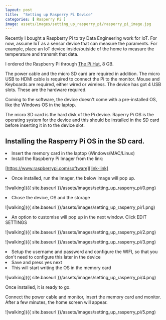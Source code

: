 ```yaml
---
layout: post
title:  "Setting up Rasperry Pi Device"
categories: [ Rasperry Pi ]
image: assets/images/setting_up_rasperry_pi/rasperry_pi_image.jpg
---
```

Recently I bought a Raspberry Pi to try Data Engineering work for IoT. For now, assume IoT as a sensor device that can measure the paraments. For example, place an IoT device inside/outside of the home to measure the temperature and transmit that data.

I ordered the Raspberry Pi through [The Pi Hut][pi-hut], 8 GB. 

The power cable and the micro SD card are required in addition.  The micro USB to HDMI cable is required to connect the Pi to the monitor. Mouse and Keyboards are required, either wired or wireless. The device has got 4 USB slots.  These are the hardware required. 

Coming to the software, the device doesn't come with a pre-installed OS, like the Windows OS in the laptop. 

The micro SD card is the hard disk of the Pi device. Raperry Pi OS is the operating system for the device and this should be installed in the SD card before inserting it in to the device slot.

## Installing the Rasperry Pi OS in the SD card. 

<li>Insert the memory card in the laptop (Windows/MAC/Linux)</li>
<li>Install the Raspberry Pi Imager from the link: 

[https://www.raspberrypi.com/software][link-link] </li>
<li>Once installed, run the Imager, the below image will pop up. </li>

![walking]({{ site.baseurl }}/assets/images/setting_up_rasperry_pi/0.png)

<li>Chose the device, OS and the storage  </li>

![walking]({{ site.baseurl }}/assets/images/setting_up_rasperry_pi/1.png)

<li> An option to customise will pop up in the next window. Click EDIT SETTINGS </li>

![walking]({{ site.baseurl }}/assets/images/setting_up_rasperry_pi/2.png)

![walking]({{ site.baseurl }}/assets/images/setting_up_rasperry_pi/3.png)

<li> Setup the username and password and configure the WIFI, so that you don't need to configure this later in the device </li>

<li> Save and press yes next </li>

<li> This will start writing the OS in the memory card  </li>

![walking]({{ site.baseurl }}/assets/images/setting_up_rasperry_pi/4.png)

Once installed, it is ready to go. 

Connect the power cable and monitor, insert the memory card and monitor. After a few minutes, the home screen will appear.

![walking]({{ site.baseurl }}/assets/images/setting_up_rasperry_pi/5.png)
<!-- 
Check out the [Jekyll docs][jekyll-docs] for more info on how to get the most out of Jekyll. File all bugs/feature requests at [Jekyll’s GitHub repo][jekyll-gh]. If you have questions, you can ask them on [Jekyll Talk][jekyll-talk]. -->

[pi-hut]: https://thepihut.com/products/raspberry-pi-5
[link-link]: https://www.raspberrypi.com/software/


<!-- 
[jekyll-docs]: http://jekyllrb.com/docs/home
[jekyll-gh]:   https://github.com/jekyll/jekyll
[jekyll-talk]: https://talk.jekyllrb.com/ -->